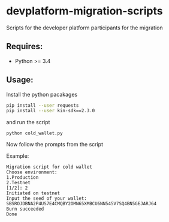 # devplatform-migration-scripts
Scripts for the developer platform participants for the migration

## Requires:
* Python >= 3.4

## Usage:

Install the python pacakages
```bash
pip install --user requests
pip install --user kin-sdk==2.3.0
```

and run the script
```
python cold_wallet.py
```
Now follow the prompts from the script

Example:
```
Migration script for cold wallet
Choose environment:
1.Production
2.Testnet
[1/2]: 2
Initiated on testnet
Input the seed of your wallet: SBSROJDBNA2P4US7E4CMQBY2OMN65XMBCU6NN545V7SQ4BN5GEJARJ64
Burn succeeded
Done
```